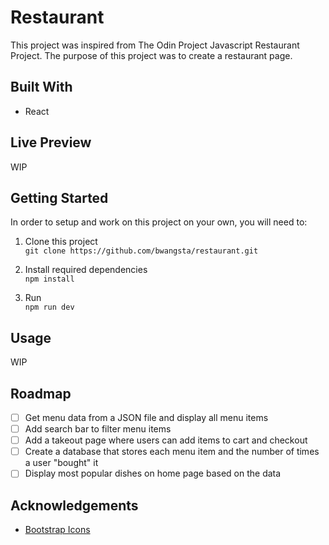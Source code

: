 # Restaurant
This project was inspired from The Odin Project Javascript Restaurant Project. The purpose of this project was to create a restaurant page.

## Built With 
- React

## Live Preview
WIP

## Getting Started

In order to setup and work on this project on your own, you will need to:

1. Clone this project\
`git clone https://github.com/bwangsta/restaurant.git`

2. Install required dependencies\
`npm install`

3. Run\
`npm run dev`

## Usage
WIP

## Roadmap
- [ ] Get menu data from a JSON file and display all menu items
- [ ] Add search bar to filter menu items
- [ ] Add a takeout page where users can add items to cart and checkout
- [ ] Create a database that stores each menu item and the number of times a user "bought" it
- [ ] Display most popular dishes on home page based on the data

## Acknowledgements
- [Bootstrap Icons](https://icons.getbootstrap.com/)